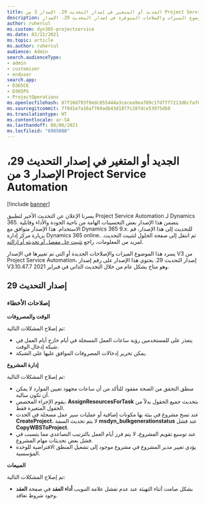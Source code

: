 ```yaml
---
title: الجديد أو المتغير في إصدار التحديث 29، الإصدار 3 من Project Service Automation
description: يسرد هذا الموضوع الميزات والإصلاحات المتوفرة في إصدار التحديث 29، الإصدار V3 من Project Service Automation.
author: ruhercul
ms.custom: dyn365-projectservice
ms.date: 02/22/2021
ms.topic: article
ms.author: ruhercul
audience: Admin
search.audienceType:
- admin
- customizer
- enduser
search.app:
- D365CE
- D365PS
- ProjectOperations
ms.openlocfilehash: 87f10d793f9edc055444a3cecea9ea709c1fd7ff7213d6cfaf6b3cbe83a6a5a6
ms.sourcegitcommit: 7f8d1e7a16af769adb43d1877c28fdce53975db8
ms.translationtype: HT
ms.contentlocale: ar-SA
ms.lasthandoff: 08/06/2021
ms.locfileid: "6985080"
---
```

# <a name="whats-new-or-changed-in-project-service-automation-update-release-29-v3"></a>الجديد أو المتغير في إصدار التحديث 29، الإصدار 3 من Project Service Automation

[!include [banner](../includes/psa-now-project-operations.md)]

يسرنا الإعلان عن التحديث الأخير لتطبيق Project Service Automation لـ Dynamics 365. يتضمن هذا الإصدار بعض التحسينات الهامة من ناحية الجودة والأداء وقابلية الاستخدام. هذا الإصدار متوافق مع Dynamics 365 9.x. للتحديث إلى هذا الإصدار، قم بزيارة مركز إدارة Dynamics 365 online، ثم انتقل إلى صفحة الحلول لتثبيت التحديث. لمزيد من المعلومات، راجع [تثبيت حل مفضل أو تحديثه أو إزالته](/power-platform/admin/install-remove-preferred-solution).

يسرد هذا الموضوع الميزات والإصلاحات الجديدة أو التي تم تغييرها في الإصدار V3 من Project Service Automation، إصدار التحديث 29. يحتوي هذا الإصدار على رقم إصدار V3.10.47.7 وهو متاح بشكل عام من خلال التحديث الذاتي في فبراير 2021.

## <a name="update-release-29"></a>إصدار التحديث 29

### <a name="bug-fixes"></a>إصلاحات الأخطاء

**الوقت والمصروفات**

تم إصلاح المشكلات التالية:

- يتعذر على للمستخدمين رؤية ساعات العمل المسجلة في أيام خارج أيام العمل في شبكة إدخال الوقت.
- يمكن تحرير إدخالات المصروفات الموافق عليها على الشبكة.

**إدارة المشروع**

تم إصلاح المشكلات التالية:

- منطق التحقق من الصحة مفقود للتأكد من أن ساعات مجهود تعيين الموارد لا يمكن أن تكون سالبة.
- يقوم الإجراء المخصص، **AssignResourcesForTask** بتحديث جميع الحقول بدلاً من الحقول المتغيرة فقط.
- عند نسخ مشروع في بيئة بها مكونات إضافية أو عمليات سير عمل مسجلة في الحدث **CreateProject**، لا يتم تحديث السمة **msdyn_bulkgenerationstatus** عند فشل **CopyWBSToProject**.
- عند توسيع تقويم المشروع، لا يتم فرز أيام العمل بالترتيب التصاعدي مما يتسبب في فشل بعض تحديثات مهام المشروع.
- يؤدي تغيير مدير المشروع في مشروع موجود إلى تشغيل المنطق الافتراضية للوحدة المؤسسية.

**‏المبيعات**

تم إصلاح المشكلات التالية:

- تفشل علامة التبويب **أداء العقد** في صفحة **العقد‏‎** بشكل صامت أثناء التهيئة عند عدم وجود شروط تعاقد.